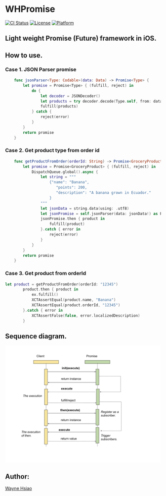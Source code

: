 # WHPromise
[![CI Status](https://travis-ci.org/chronicqazxc/WHPromise.svg?branch=master)](https://github.com/chronicqazxc/WHPromise)
[![License](https://img.shields.io/github/license/chronicqazxc/WHPromise)](https://github.com/chronicqazxc/WHPromise)
[![Platform](https://img.shields.io/badge/iOS-Carthage-blue)](https://github.com/chronicqazxc/WHPromise)

## Light weight Promise (Future) framework in iOS.

## How to use.
### Case 1. JSON Parser promise
```swift
    func jsonParser<Type: Codable>(data: Data) -> Promise<Type> {
        let promise = Promise<Type> { (fulfill, reject) in
            do {
                let decoder = JSONDecoder()
                let products = try decoder.decode(Type.self, from: data)
                fulfill(products)
            } catch {
                reject(error)
            }
        }
        return promise
    }
```
### Case 2. Get product type from order id
```swift
    func getProductFromOrder(orderId: String) -> Promise<GroceryProduct> {
        let promise = Promise<GroceryProduct> { (fulfill, reject) in
            DispatchQueue.global().async {
                let string = """
                    {"name": "Banana",
                       "points": 200,
                       "description": "A banana grown in Ecuador."
                    }
                """
                let jsonData = string.data(using: .utf8)
                let jsonPromise = self.jsonParser(data: jsonData!) as Promise<GroceryProduct>
                jsonPromise.then { product in
                    fulfill(product)
                }.catch { error in
                    reject(error)
                }
            }
        }
        return promise
    }
```
### Case 3. Get product from orderId
```swift
let product = getProductFromOrder(orderId: "12345")
        product.then { product in
            ex.fulfill()
            XCTAssertEqual(product.name, "Banana")
            XCTAssertEqual(product.orderId, "12345")
        }.catch { error in
            XCTAssertFalse(false, error.localizedDescription)
        }
```

## Sequence diagram.
![sequence](./sequence.png)

## Author:
[Wayne Hsiao](mailto:chronicqazxc@gmail.com)
